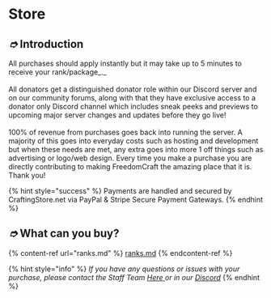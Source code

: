 # Store

## _➮_ Introduction

All purchases should apply instantly but it may take up to 5 minutes to receive your rank/package_._\
\
All donators get a distinguished donator role within our Discord server and on our community forums, along with that they have exclusive access to a donator only Discord channel which includes sneak peeks and previews to upcoming major server changes and updates before they go live!\
\
100% of revenue from purchases goes back into running the server. A majority of this goes into everyday costs such as hosting and development but when these needs are met, any extra goes into more 1 off things such as advertising or logo/web design. Every time you make a purchase you are directly contributing to making FreedomCraft the amazing place that it is. Thank you!

{% hint style="success" %}
Payments are handled and secured by CraftingStore.net via PayPal & Stripe Secure Payment Gateways.
{% endhint %}

## _➮_ What can you buy?



{% content-ref url="ranks.md" %}
[ranks.md](ranks.md)
{% endcontent-ref %}

{% hint style="info" %}
_If you have any questions or issues with your purchase, please contact the Staff Team_ [_Here_ ](https://freedomcraftmc.com/contact)_or in our_ [_Discord_](https://freedomcraftmc.com/discord)
{% endhint %}
